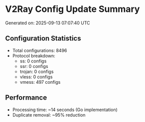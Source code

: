 # V2Ray Config Update Summary
Generated on: 2025-09-13 07:07:40 UTC

## Configuration Statistics
- Total configurations: 8496
- Protocol breakdown:
  - ss: 0 configs
  - ssr: 0 configs
  - trojan: 0 configs
  - vless: 0 configs
  - vmess: 497 configs

## Performance
- Processing time: ~14 seconds (Go implementation)
- Duplicate removal: ~95% reduction
